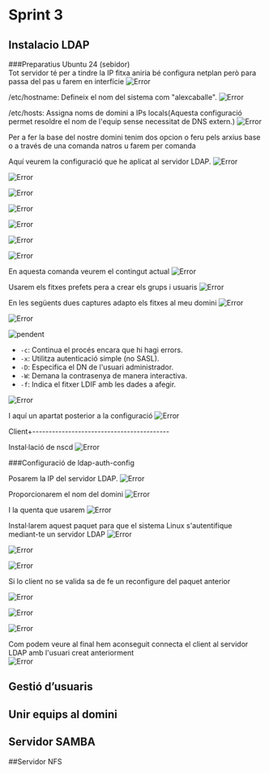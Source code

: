 # Sprint 3


## Instalacio LDAP
###Preparatius
Ubuntu 24 (sebidor)  
Tot servidor té per a tindre la IP fitxa aniria bé configura netplan però para passa del pas u farem en interfície
![Error](./red.png)  

/etc/hostname: Defineix el nom del sistema com "alexcaballe".
![Error](./hostname.png)  

/etc/hosts: Assigna noms de domini a IPs locals(Aquesta configuració permet resoldre el nom de l'equip sense necessitat de DNS extern.)
![Error](./hosts.png)

Per a fer la base del nostre domini tenim dos opcion o feru pels arxius base o a través de una comanda natros u farem per comanda  

Aquí veurem la configuració que he aplicat al servidor LDAP.
![Error](./recon.png)

![Error](./recon1.png)

![Error](./recon2.png)

![Error](./recon3.png)

![Error](./recon4.png)

![Error](./recon5.png)

![Error](./recon6.png)  

En aquesta comanda veurem el contingut actual
![Error](./slapcat.png)  

Usarem els fitxes prefets pera a crear els grups i usuaris
![Error](./lsdesc.png)

En les següents dues captures adapto els fitxes al meu domini
![Error](./grupld.png)

![Error](./usuld.png)

![pendent](./pendentld.png)  

- `-c`: Continua el procés encara que hi hagi errors.  
- `-x`: Utilitza autenticació simple (no SASL).  
- `-D`: Especifica el DN de l'usuari administrador.  
- `-W`: Demana la contrasenya de manera interactiva.  
- `-f`: Indica el fitxer LDIF amb les dades a afegir.  

![Error](./ldapadd99.png)

I aquí un apartat posterior a la configuració
![Error](./slapcat2.png)


Client+------------------------------------------

Instal·lació de nscd
![Error](./installnscd.png)

###Configuració de ldap-auth-config  

Posarem la IP del servidor LDAP.
![Error](./ldapconf1.png)

Proporcionarem el nom del domini
![Error](./ldapconf2.png)

I la quenta que usarem
![Error](./ldapconf3.png)

Instal·larem aquest paquet para que el sistema Linux s'autentifique mediant-te un servidor LDAP
![Error](./ldapconf4.png)

![Error](./ldapconf5.png)

![Error](./ldapconf5.png)

Si lo client no se valida sa de fe un reconfigure del paquet anterior

![Error](./nsswitch.png)

![Error](./commonpas.png)

![Error](./commonses.png)

Com podem veure al final hem aconseguit connecta el client al servidor LDAP amb l'usuari creat anteriorment  
![Error](./prova789.png)

## Gestió d’usuaris 


## Unir equips al domini


## Servidor SAMBA


##Servidor NFS



